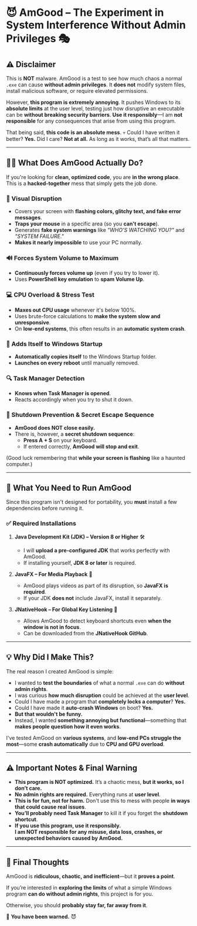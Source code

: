 # 😈 AmGood – The Experiment in System Interference Without Admin Privileges 🎭

## ⚠️ Disclaimer
This is **NOT** malware. AmGood is a test to see how much chaos a normal `.exe` can cause **without admin privileges**. It **does not** modify system files, install malicious software, or require elevated permissions. 

However, **this program is extremely annoying**. It pushes Windows to its **absolute limits** at the user level, testing just how disruptive an executable can be **without breaking security barriers**. **Use it responsibly**—I am **not responsible** for any consequences that arise from using this program.

That being said, **this code is an absolute mess**. 💀 Could I have written it better? **Yes.** Did I care? **Not at all.** As long as it works, that’s all that matters.

---

## 🏴‍☠️ What Does AmGood Actually Do?

If you're looking for **clean, optimized code**, you are **in the wrong place**. This is a **hacked-together** mess that simply gets the job done.

### 🎨 Visual Disruption
- Covers your screen with **flashing colors, glitchy text, and fake error messages**.
- **Traps your mouse** in a specific area (so you **can't escape**).
- Generates **fake system warnings** like *"WHO'S WATCHING YOU?"* and *"SYSTEM FAILURE."*
- **Makes it nearly impossible** to use your PC normally.

### 🔊 Forces System Volume to Maximum
- **Continuously forces volume up** (even if you try to lower it).
- Uses **PowerShell key emulation** to **spam Volume Up**.

### 💻 CPU Overload & Stress Test
- **Maxes out CPU usage** whenever it's below 100%.
- Uses brute-force calculations to **make the system slow and unresponsive**.
- On **low-end systems**, this often results in an **automatic system crash**.

### 🚀 Adds Itself to Windows Startup
- **Automatically copies itself** to the Windows Startup folder.
- **Launches on every reboot** until manually removed.

### 🔍 Task Manager Detection
- **Knows when Task Manager is opened**.
- Reacts accordingly when you try to shut it down.

### 🛑 Shutdown Prevention & Secret Escape Sequence
- **AmGood does NOT close easily.**
- There is, however, a **secret shutdown sequence**:
  - **Press A + S** on your keyboard.
  - If entered correctly, **AmGood will stop and exit**.

(Good luck remembering that **while your screen is flashing** like a haunted computer.)

---

## 🔧 What You Need to Run AmGood
Since this program isn't designed for portability, you **must** install a few dependencies before running it.

### ✅ Required Installations
1. **Java Development Kit (JDK) – Version 8 or Higher** 🛠️
   - I will **upload a pre-configured JDK** that works perfectly with AmGood.
   - If installing yourself, **JDK 8 or later** is required.

2. **JavaFX – For Media Playback** 🎥
   - AmGood plays videos as part of its disruption, so **JavaFX is required**.
   - If your JDK **does not** include JavaFX, install it separately.

3. **JNativeHook – For Global Key Listening** 🎹
   - Allows AmGood to detect keyboard shortcuts even **when the window is not in focus**.
   - Can be downloaded from the **JNativeHook GitHub**.

---

## 💡 Why Did I Make This?
The real reason I created AmGood is simple:

- I wanted to **test the boundaries** of what a normal `.exe` can do **without admin rights**.
- I was curious **how much disruption** could be achieved at the **user level**.
- Could I have made a program that **completely locks a computer**? **Yes.**
- Could I have made it **auto-crash Windows** on boot? **Yes.**
- **But that wouldn't be funny.**
- Instead, I wanted **something annoying but functional**—something that **makes people question how it even works**.

I've tested AmGood on **various systems**, and **low-end PCs struggle the most**—some **crash automatically** due to **CPU and GPU overload**.

---

## ⚠️ Important Notes & Final Warning
- **This program is NOT optimized.** It’s a chaotic mess, **but it works, so I don’t care.**
- **No admin rights are required.** Everything runs at **user level**.
- **This is for fun, not for harm.** Don't use this to mess with people **in ways that could cause real issues**.
- **You’ll probably need Task Manager** to kill it if you forget the **shutdown shortcut**.
- **If you use this program, use it responsibly.**  
  **I am NOT responsible for any misuse, data loss, crashes, or unexpected behaviors caused by AmGood.**

---

## 📝 Final Thoughts
AmGood is **ridiculous, chaotic, and inefficient**—but it **proves a point**.

If you’re interested in **exploring the limits** of what a simple Windows program **can do without admin rights**, this project is for you.

Otherwise, you should **probably stay far, far away from it**.

🔻 **You have been warned.** 😈
